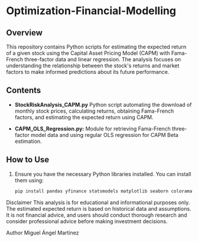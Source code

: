 # Optimization-Financial-Modelling

## Overview

This repository contains Python scripts for estimating the expected return of a given stock using the Capital Asset Pricing Model (CAPM) with Fama-French three-factor data and linear regression. The analysis focuses on understanding the relationship between the stock's returns and market factors to make informed predictions about its future performance.

## Contents

- **StockRiskAnalysis_CAPM.py** Python script automating the download of monthly stock prices, calculating returns, obtaining Fama-French factors, and estimating the expected return using CAPM.

- **CAPM_OLS_Regression.py:** Module for retrieving Fama-French three-factor model data and using regular OLS regression for CAPM Beta estimation.

## How to Use

1. Ensure you have the necessary Python libraries installed. You can install them using:

   ```bash
   pip install pandas yfinance statsmodels matplotlib seaborn colorama
Disclaimer
This analysis is for educational and informational purposes only. The estimated expected return is based on historical data and assumptions. It is not financial advice, and users should conduct thorough research and consider professional advice before making investment decisions.

Author
Miguel Ángel Martínez
